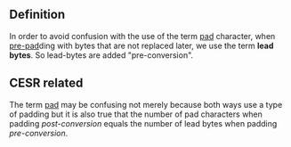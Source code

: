 ## Definition
In order to avoid confusion with the use of the term [pad](term_pad) character, when [pre-pad](term_pre-pad)ding with bytes that are not replaced later, we use the term **lead bytes**. So lead-bytes are added "pre-conversion".

## CESR related
The term [pad](term_pad) may be confusing not merely because both ways use a type of padding but it is also true that the number of pad characters when padding _post-conversion_ equals the number of lead bytes when padding _pre-conversion_.